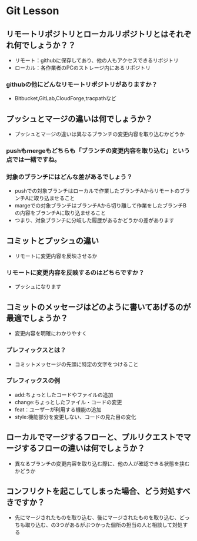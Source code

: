 # Git Lesson

## リモートリポジトリとローカルリポジトリとはそれぞれ何でしょうか？？

- リモート：githubに保存してあり、他の人もアクセスできるリポジトリ
- ローカル：各作業者のPCのストレージ内にあるリポジトリ
### githubの他にどんなリモートリポジトリがありますか？
- Bitbucket,GitLab,CloudForge,tracpathなど

## プッシュとマージの違いは何でしょうか？

- プッシュとマージの違いは異なるブランチの変更内容を取り込むかどうか

### pushもmergeもどちらも「ブランチの変更内容を取り込む」という点では一緒ですね。
### 対象のブランチにはどんな差があるでしょう？

- pushでの対象ブランチはローカルで作業したブランチAからリモートのブランチAに取り込ませること
- margeでの対象ブランチはブランチAから切り離して作業をしたブランチBの内容をブランチAに取り込ませること
- つまり、対象ブランチに分岐した履歴があるかどうかの差があります

## コミットとプッシュの違い

- リモートに変更内容を反映させるか

### リモートに変更内容を反映するのはどちらですか？

- プッシュになります

## コミットのメッセージはどのように書いてあげるのが最適でしょうか？

- 変更内容を明確にわかりやすく

### プレフィックスとは？
- コミットメッセージの先頭に特定の文字をつけること
### プレフィックスの例
- add:ちょっとしたコードやファイルの追加
- change:ちょっとしたファイル・コードの変更
- feat：ユーザーが利用する機能の追加
- style:機能部分を変更しない、コードの見た目の変化

## ローカルでマージするフローと、プルリクエストでマージするフローの違いは何でしょうか？

- 異なるブランチの変更内容を取り込む際に、他の人が確認できる状態を挟むかどうか

## コンフリクトを起こしてしまった場合、どう対処すべきですか？

- 先にマージされたものを取り込む、後にマージされたものを取り込む、どっちも取り込む、の3つがあるがぶつかった個所の担当の人と相談して対処する
